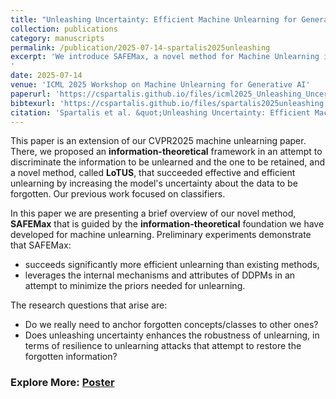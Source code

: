 ```yaml
---
title: "Unleashing Uncertainty: Efficient Machine Unlearning for Generative AI"
collection: publications
category: manuscripts
permalink: /publication/2025-07-14-spartalis2025unleashing
excerpt: 'We introduce SAFEMax, a novel method for Machine Unlearning in diffusion models. Grounded in information-theoretic principles, SAFEMax maximizes the entropy in generated images, causing the model to generate Gaussian noise when conditioned on impermissible classes by ultimately halting its denoising process. Also, our method controls the balance between forgetting and retention by selectively focusing on the early diffusion steps, where class-specific information is prominent. Our results demonstrate the effectiveness of SAFEMax and highlight its substantial efficiency gains over state-of-the-art methods.
'
date: 2025-07-14
venue: 'ICML 2025 Workshop on Machine Unlearning for Generative AI'
paperurl: 'https://cspartalis.github.io/files/icml2025_Unleashing_Uncertainty_Efficient_Machine_Unlearning_for_Generative_AI.pdf'
bibtexurl: 'https://cspartalis.github.io/files/spartalis2025unleashing.bib'
citation: 'Spartalis et al. &quot;Unleashing Uncertainty: Efficient Machine Unlearning for Generative AI.&quot; <i> ICML 2025 Workshop on Machine Unlearning for Generative AI</i>. 2025.'
---
```


This paper is an extension of our CVPR2025 machine unlearning paper. There, we proposed an **information-theoretical** framework in an attempt to discriminate the information to be unlearned and the one to be retained, and a novel method, called **LoTUS**, that succeeded effective and efficient unlearning by increasing the model's uncertainty about the data to be forgotten. Our previous work focused on classifiers.

In this paper we are presenting a brief overview of our novel method, **SAFEMax** that is guided by the **information-theoretical** foundation we have developed for machine unlearning. Preliminary experiments demonstrate that SAFEMax:
- succeeds significantly more efficient unlearning than existing methods,
- leverages the internal mechanisms and attributes of DDPMs in an attempt to minimize the priors needed for unlearning.

The research questions that arise are:
- Do we really need to anchor forgotten concepts/classes to other ones?
- Does unleashing uncertainty enhances the robustness of unlearning, in terms of resilience to unlearning attacks that attempt to restore the forgotten information?

### Explore More: [Poster](https://cspartalis.github.io/files/A1_PosterICML.pdf)

